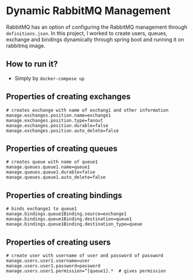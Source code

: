 # Dynamic RabbitMQ Management
RabbitMQ has an option of configuring the RabbitMQ management through `definitions.json`. In this project, I worked to create users, queues, exchange and bindings dynamically through spring boot and running it on rabbitmq image.

## How to run it?
- Simply by `docker-compose up`

## Properties of creating exchanges
```
# creates exchange with name of exchang1 and other information
manage.exchanges.position.name=exchange1
manage.exchanges.position.type=fanout
manage.exchanges.position.durable=false
manage.exchanges.position.auto_delete=false
```

## Properties of creating queues
```
# creates queue with name of queue1
manage.queues.queue1.name=queue1
manage.queues.queue1.durable=false
manage.queues.queue1.auto_delete=false
```

## Properties of creating bindings
```
# binds exchange1 to queue1
manage.bindings.queue1Binding.source=exchange1
manage.bindings.queue1Binding.destination=queue1
manage.bindings.queue1Binding.destination_type=queue
```

## Properties of creating users
```
# create user with username of user and password of password
manage.users.user1.username=user
manage.users.user1.password=password
manage.users.user1.permission=^[queue1].*  # gives permission
```
